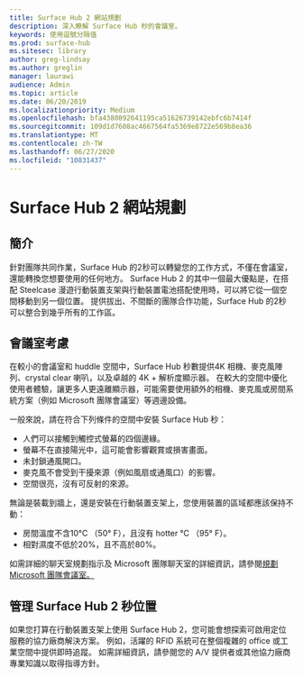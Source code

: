 ```yaml
---
title: Surface Hub 2 網站規劃
description: 深入瞭解 Surface Hub 秒的會議室。
keywords: 使用逗號分隔值
ms.prod: surface-hub
ms.sitesec: library
author: greg-lindsay
ms.author: greglin
manager: laurawi
audience: Admin
ms.topic: article
ms.date: 06/20/2019
ms.localizationpriority: Medium
ms.openlocfilehash: bfa4380892641195ca51626739142ebfc6b7414f
ms.sourcegitcommit: 109d1d7608ac4667564fa5369e8722e569b8ea36
ms.translationtype: MT
ms.contentlocale: zh-TW
ms.lasthandoff: 06/27/2020
ms.locfileid: "10831437"
---
```

# Surface Hub 2 網站規劃

## 簡介

針對團隊共同作業，Surface Hub 的2秒可以轉變您的工作方式，不僅在會議室，還能轉換您想要使用的任何地方。 Surface Hub 2 的其中一個最大優點是，在搭配 Steelcase 漫遊行動裝置支架與行動裝置電池搭配使用時，可以將它從一個空間移動到另一個位置。 提供拔出、不間斷的團隊合作功能，Surface Hub 的2秒可以整合到幾乎所有的工作區。

## 會議室考慮

在較小的會議室和 huddle 空間中，Surface Hub 秒數提供4K 相機、麥克風陣列、crystal clear 喇叭，以及卓越的 4K + 解析度顯示器。 在較大的空間中優化使用者體驗，讓更多人更遠離顯示器，可能需要使用額外的相機、麥克風或房間系統方案（例如 Microsoft 團隊會議室）等週邊設備。

一般來說，請在符合下列條件的空間中安裝 Surface Hub 秒：

- 人們可以接觸到觸控式螢幕的四個邊緣。
- 螢幕不在直接陽光中，這可能會影響觀賞或損害畫面。
- 未封鎖通風開口。
- 麥克風不會受到干擾來源（例如風扇或通風口）的影響。
- 空間很亮，沒有可反射的來源。

無論是裝載到牆上，還是安裝在行動裝置支架上，您使用裝置的區域都應該保持不動：

- 房間溫度不含10°C （50° F），且沒有 hotter °C （95° F）。
- 相對濕度不低於20%，且不高於80%。

如需詳細的聊天室規劃指示及 Microsoft 團隊聊天室的詳細資訊，請參閱[規劃 Microsoft 團隊會議室。](https://docs.microsoft.com/MicrosoftTeams/room-systems/skype-room-systems-v2-0)

## 管理 Surface Hub 2 秒位置

如果您打算在行動裝置支架上使用 Surface Hub 2，您可能會想探索可啟用定位服務的協力廠商解決方案。 例如，活躍的 RFID 系統可在整個複雜的 office 或工業空間中提供即時追蹤。 如需詳細資訊，請參閱您的 A/V 提供者或其他協力廠商專業知識以取得指導方針。
